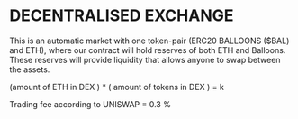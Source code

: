 # DECENTRALISED EXCHANGE

This is an automatic market with one token-pair (ERC20 BALLOONS ($BAL) and ETH), where our contract will hold reserves of both ETH and Balloons. These reserves will provide liquidity that allows anyone to swap between the assets.

(amount of ETH in DEX ) * ( amount of tokens in DEX ) = k

Trading fee according to UNISWAP = 0.3 %
